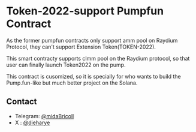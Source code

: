 # Token-2022-support Pumpfun Contract
As the former pumpfun contracts only support amm pool on Raydium Protocol, they can't support Extension Token(TOKEN-2022).

This smart contracty supports clmm pool on the Raydium protocol, so that user can finally launch Token2022 on the pump.

This contract is cusomized, so it is specially for who wants to build the Pump.fun-like but much better project on the Solana.
## Contact
- Telegram: [@midaBricoll](https://t.me/midaBricoll)
- X : [@dieharye](https://x.com/dieharye)
